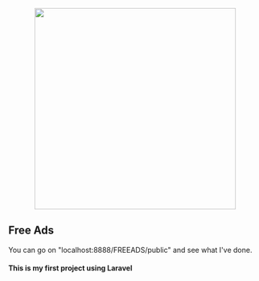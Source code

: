 <p align="center"><a href="https://laravel.com" target="_blank"><img src="https://raw.githubusercontent.com/laravel/art/master/logo-lockup/5%20SVG/2%20CMYK/1%20Full%20Color/laravel-logolockup-cmyk-red.svg" width="400"></a></p>


## Free Ads 

You can go on "localhost:8888/FREEADS/public" and see what I've done.



#### This is my first project using Laravel
